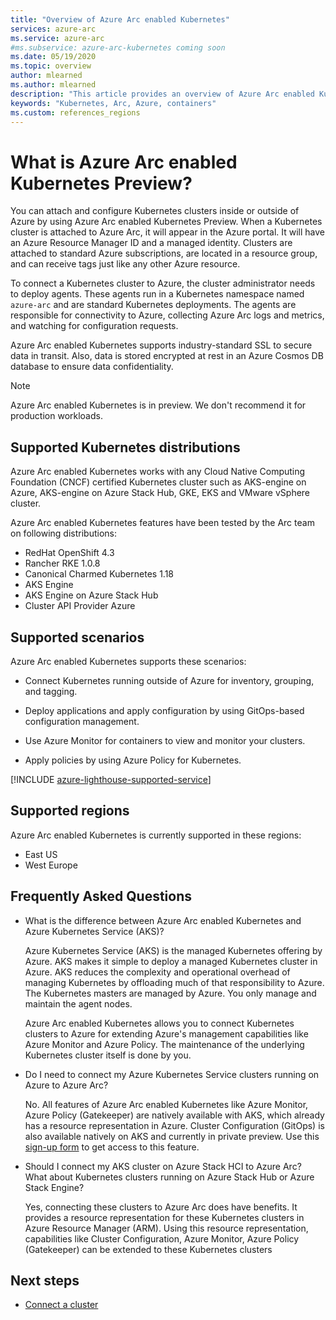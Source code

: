 ```yaml
---
title: "Overview of Azure Arc enabled Kubernetes"
services: azure-arc
ms.service: azure-arc
#ms.subservice: azure-arc-kubernetes coming soon
ms.date: 05/19/2020
ms.topic: overview
author: mlearned
ms.author: mlearned
description: "This article provides an overview of Azure Arc enabled Kubernetes."
keywords: "Kubernetes, Arc, Azure, containers"
ms.custom: references_regions
---
```


# What is Azure Arc enabled Kubernetes Preview?

You can attach and configure Kubernetes clusters inside or outside of Azure by using Azure Arc enabled Kubernetes Preview. When a Kubernetes cluster is attached to Azure Arc, it will appear in the Azure portal. It will have an Azure Resource Manager ID and a managed identity. Clusters are attached to standard Azure subscriptions, are located in a resource group, and can receive tags just like any other Azure resource. 

To connect a Kubernetes cluster to Azure, the cluster administrator needs to deploy agents. These agents run in a Kubernetes namespace named `azure-arc` and are standard Kubernetes deployments. The agents are responsible for connectivity to Azure, collecting Azure Arc logs and metrics, and watching for configuration requests. 

Azure Arc enabled Kubernetes supports industry-standard SSL to secure data in transit. Also, data is stored encrypted at rest in an Azure Cosmos DB database to ensure data confidentiality.
 
> [!NOTE]
> Azure Arc enabled Kubernetes is in preview. We don't recommend it for production workloads.

## Supported Kubernetes distributions

Azure Arc enabled Kubernetes works with any Cloud Native Computing Foundation (CNCF) certified Kubernetes cluster such as AKS-engine on Azure, AKS-engine on Azure Stack Hub, GKE, EKS and VMware vSphere cluster.

Azure Arc enabled Kubernetes features have been tested by the Arc team on following distributions:
* RedHat OpenShift 4.3
* Rancher RKE 1.0.8
* Canonical Charmed Kubernetes 1.18
* AKS Engine
* AKS Engine on Azure Stack Hub
* Cluster API Provider Azure

## Supported scenarios 

Azure Arc enabled Kubernetes supports these scenarios: 

* Connect Kubernetes running outside of Azure for inventory, grouping, and tagging.

* Deploy applications and apply configuration by using GitOps-based configuration management. 

* Use Azure Monitor for containers to view and monitor your clusters. 

* Apply policies by using Azure Policy for Kubernetes. 

[!INCLUDE [azure-lighthouse-supported-service](../../../includes/azure-lighthouse-supported-service.md)]

## Supported regions 

Azure Arc enabled Kubernetes is currently supported in these regions: 

* East US 
* West Europe

## Frequently Asked Questions

* What is the difference between Azure Arc enabled Kubernetes and Azure Kubernetes Service (AKS)?

    Azure Kubernetes Service (AKS) is the managed Kubernetes offering by Azure. AKS makes it simple to deploy a managed Kubernetes cluster in Azure. AKS reduces the complexity and operational overhead of managing Kubernetes by offloading much of that responsibility to Azure. The Kubernetes masters are managed by Azure. You only manage and maintain the agent nodes.

    Azure Arc enabled Kubernetes allows you to connect Kubernetes clusters to Azure for extending Azure's management capabilities like Azure Monitor and Azure Policy. The maintenance of the underlying Kubernetes cluster itself is done by you.

* Do I need to connect my Azure Kubernetes Service clusters running on Azure to Azure Arc?

    No. All features of Azure Arc enabled Kubernetes like Azure Monitor, Azure Policy (Gatekeeper) are natively available with AKS, which already has a resource representation in Azure. Cluster Configuration (GitOps) is also available natively on AKS and currently in private preview. Use this [sign-up form](https://forms.microsoft.com/Pages/ResponsePage.aspx?id=v4j5cvGGr0GRqy180BHbR5acO18Lmx5Bk_qao2CrOcFUQ0UyRllDR1BEV1BPNENYRERYN1pFWTQ4WC4u) to get access to this feature.
    
* Should I connect my AKS cluster on Azure Stack HCI to Azure Arc? What about Kubernetes clusters running on Azure Stack Hub or Azure Stack Engine?

    Yes, connecting these clusters to Azure Arc does have benefits. It provides a resource representation for these Kubernetes clusters in Azure Resource Manager (ARM). Using this resource representation, capabilities like Cluster Configuration, Azure Monitor, Azure Policy (Gatekeeper) can be extended to these Kubernetes clusters

## Next steps

* [Connect a cluster](./connect-cluster.md)
